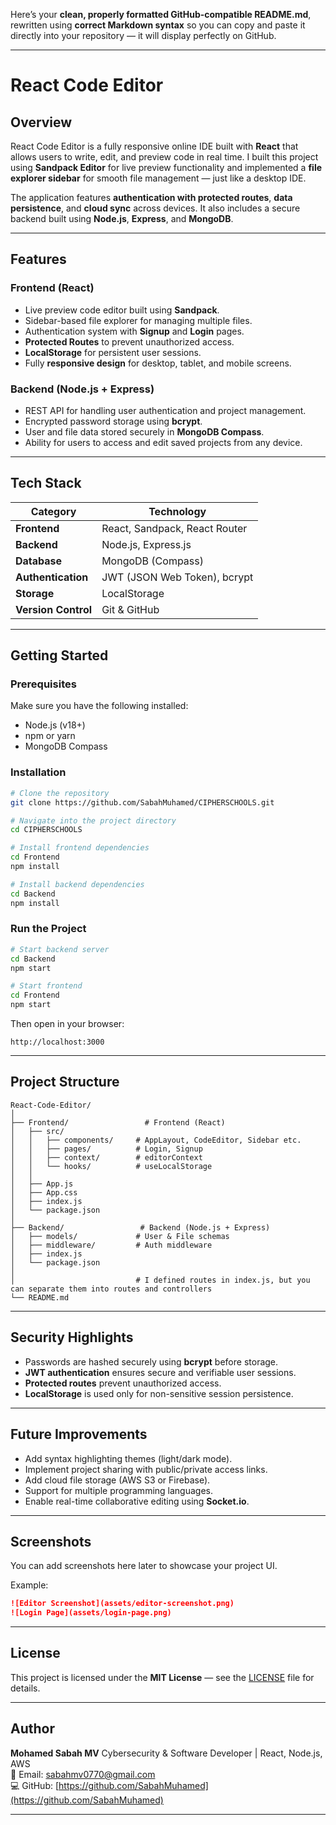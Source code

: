 Here’s your **clean, properly formatted GitHub-compatible README.md**, rewritten using **correct Markdown syntax** so you can copy and paste it directly into your repository — it will display perfectly on GitHub.

---

# React Code Editor

## Overview

React Code Editor is a fully responsive online IDE built with **React** that allows users to write, edit, and preview code in real time.
I built this project using **Sandpack Editor** for live preview functionality and implemented a **file explorer sidebar** for smooth file management — just like a desktop IDE.

The application features **authentication with protected routes**, **data persistence**, and **cloud sync** across devices.
It also includes a secure backend built using **Node.js**, **Express**, and **MongoDB**.

---

## Features

### Frontend (React)

* Live preview code editor built using **Sandpack**.
* Sidebar-based file explorer for managing multiple files.
* Authentication system with **Signup** and **Login** pages.
* **Protected Routes** to prevent unauthorized access.
* **LocalStorage** for persistent user sessions.
* Fully **responsive design** for desktop, tablet, and mobile screens.

### Backend (Node.js + Express)

* REST API for handling user authentication and project management.
* Encrypted password storage using **bcrypt**.
* User and file data stored securely in **MongoDB Compass**.
* Ability for users to access and edit saved projects from any device.

---

## Tech Stack

| Category            | Technology                    |
| ------------------- | ----------------------------- |
| **Frontend**        | React, Sandpack, React Router |
| **Backend**         | Node.js, Express.js           |
| **Database**        | MongoDB (Compass)             |
| **Authentication**  | JWT (JSON Web Token), bcrypt  |
| **Storage**         | LocalStorage                  |
| **Version Control** | Git & GitHub                  |

---

## Getting Started

### Prerequisites

Make sure you have the following installed:

* Node.js (v18+)
* npm or yarn
* MongoDB Compass

### Installation

```bash
# Clone the repository
git clone https://github.com/SabahMuhamed/CIPHERSCHOOLS.git

# Navigate into the project directory
cd CIPHERSCHOOLS

# Install frontend dependencies
cd Frontend
npm install

# Install backend dependencies
cd Backend
npm install
```

### Run the Project

```bash
# Start backend server
cd Backend
npm start

# Start frontend
cd Frontend
npm start
```

Then open in your browser:

```
http://localhost:3000
```

---

## Project Structure

```
React-Code-Editor/
│
├── Frontend/                 # Frontend (React)
│   ├── src/
│   │   ├── components/     # AppLayout, CodeEditor, Sidebar etc.
│   │   ├── pages/          # Login, Signup
│   │   ├── context/        # editorContext
│   │   └── hooks/          # useLocalStorage
│   │
│   ├── App.js
│   ├── App.css
│   ├── index.js
│   └── package.json
│
├── Backend/                 # Backend (Node.js + Express)
│   ├── models/             # User & File schemas
│   ├── middleware/         # Auth middleware
│   ├── index.js
│   └── package.json
│
│                           # I defined routes in index.js, but you can separate them into routes and controllers
└── README.md
```

---

## Security Highlights

* Passwords are hashed securely using **bcrypt** before storage.
* **JWT authentication** ensures secure and verifiable user sessions.
* **Protected routes** prevent unauthorized access.
* **LocalStorage** is used only for non-sensitive session persistence.

---

## Future Improvements

* Add syntax highlighting themes (light/dark mode).
* Implement project sharing with public/private access links.
* Add cloud file storage (AWS S3 or Firebase).
* Support for multiple programming languages.
* Enable real-time collaborative editing using **Socket.io**.

---

## Screenshots

You can add screenshots here later to showcase your project UI.

Example:

```markdown
![Editor Screenshot](assets/editor-screenshot.png)
![Login Page](assets/login-page.png)
```

---

## License

This project is licensed under the **MIT License** — see the [LICENSE](LICENSE) file for details.

---

## Author

**Mohamed Sabah MV**
Cybersecurity & Software Developer | React, Node.js, AWS <br>
📧 Email: [sabahmv0770@gmail.com](mailto:sabahmv0770@gmail.com) <br>
💻 GitHub: [https://github.com/SabahMuhamed](https://github.com/SabahMuhamed) <br>

---

